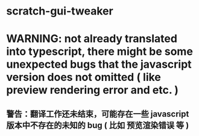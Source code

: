 # scratch-gui-tweaker

# WARNING: not already translated into typescript, there might be some unexpected bugs that the javascript version does not omitted ( like preview rendering error and etc. )
## 警告：翻译工作还未结束，可能存在一些 javascript 版本中不存在的未知的 bug ( 比如 预览渲染错误 等 )